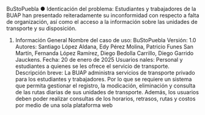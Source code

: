 BuStoPuebla
● Identicación del problema:
Estudiantes y trabajadores de la BUAP han presentado reiteradamente su inconformidad con
respecto a falta de organización, así como el acceso a la información sobre las unidades de
transporte y su disposición.
1. Información General
Nombre del caso de uso: BuStoPuebla
Versión: 1.0
Autores: Santiago López Aldana, Edy Pérez Molina, Patricio Funes San Martín, Fernanda
López Ramírez, Diego Bedolla Carrillo, Diego Garrido Jauckens.
Fecha: 20 de enero de 2025
Usuarios nales: Personal y estudiantes a quienes se les ofrece el servicio de transporte.
Descripción breve: La BUAP administra servicios de transporte privado para los estudiantes
y trabajadores. Por lo que se requiere un sistema que permita gestionar el registro, la modicación,
eliminación y consulta de las rutas diarias de sus unidades de transporte. Además, los usuarios
deben poder realizar consultas de los horarios, retrasos, rutas y costos por medio de una sola
plataforma web
